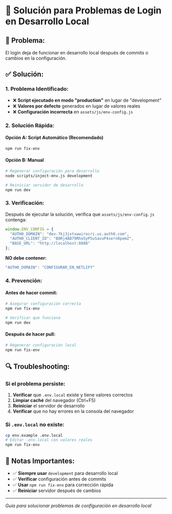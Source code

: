 # 🔧 Solución para Problemas de Login en Desarrollo Local

## 🚨 **Problema:**
El login deja de funcionar en desarrollo local después de commits o cambios en la configuración.

## ✅ **Solución:**

### **1. Problema Identificado:**
- ❌ **Script ejecutado en modo "production"** en lugar de "development"
- ❌ **Valores por defecto** generados en lugar de valores reales
- ❌ **Configuración incorrecta** en `assets/js/env-config.js`

### **2. Solución Rápida:**

#### **Opción A: Script Automático (Recomendado)**
```bash
npm run fix-env
```

#### **Opción B: Manual**
```bash
# Regenerar configuración para desarrollo
node scripts/inject-env.js development

# Reiniciar servidor de desarrollo
npm run dev
```

### **3. Verificación:**

Después de ejecutar la solución, verifica que `assets/js/env-config.js` contenga:
```javascript
window.ENV_CONFIG = {
  "AUTH0_DOMAIN": "dev-7kj3jxtxwwirocri.us.auth0.com",
  "AUTH0_CLIENT_ID": "BORj4AB79Rho5yP5uSavuP4sern8pemZ",
  "BASE_URL": "http://localhost:8888"
};
```

**NO debe contener:**
```javascript
"AUTH0_DOMAIN": "CONFIGURAR_EN_NETLIFY"
```

### **4. Prevención:**

#### **Antes de hacer commit:**
```bash
# Asegurar configuración correcta
npm run fix-env

# Verificar que funciona
npm run dev
```

#### **Después de hacer pull:**
```bash
# Regenerar configuración local
npm run fix-env
```

## 🔍 **Troubleshooting:**

### **Si el problema persiste:**
1. **Verificar** que `.env.local` existe y tiene valores correctos
2. **Limpiar caché** del navegador (Ctrl+F5)
3. **Reiniciar** el servidor de desarrollo
4. **Verificar** que no hay errores en la consola del navegador

### **Si `.env.local` no existe:**
```bash
cp env.example .env.local
# Editar .env.local con valores reales
npm run fix-env
```

## 📝 **Notas Importantes:**

- ✅ **Siempre usar** `development` para desarrollo local
- ✅ **Verificar** configuración antes de commits
- ✅ **Usar** `npm run fix-env` para corrección rápida
- ✅ **Reiniciar** servidor después de cambios

---

*Guía para solucionar problemas de configuración en desarrollo local*
